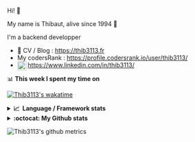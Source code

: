 Hi! 👋

My name is Thibaut, alive since 1994 🍷

I'm a backend developper

-   📝 CV / Blog : https://thib3113.fr
-   My codersRank : https://profile.codersrank.io/user/thib3113/
-   <a href="https://www.linkedin.com/in/thib3113/"><img align="left" alt="Thib3113's Linkedin" width="21px" src="https://raw.githubusercontent.com/peterthehan/peterthehan/master/assets/linkedin.svg" /></a> https://www.linkedin.com/in/thib3113/

📊 **This week I spent my time on**

[![Thib3113's wakatime](https://github-readme-stats.vercel.app/api/wakatime?username=thib3113&layout=default&theme=dracula&langs_count=6&hide_title=true&hide_border=true)](https://wakatime.com/@thib3113)

<details>
  <summary><b>📈&nbsp;&nbsp;Language&nbsp;/&nbsp;Framework stats</b></summary>
  <br/>  
  <a href='https://profile.codersrank.io/user/thib3113/'>
  <img src='http://cr-skills-chart-widget.azurewebsites.net/api/api?username=thib3113&padding=30&skills=php,batchfile,javascript,less,mysql,reactjs,scss,shell,typescript,vue'>
  </a>
</details>

<details>
  <summary><b>:octocat: My Github stats</b></summary>
  <br/>  
  
  <img src="https://github-readme-stats.vercel.app/api?username=thib3113&theme=dracula&show_icons=true&" alt="Thib3113's GitHub stats" />

<!--START_SECTION:activity-->

1. 💪 Opened PR [#106](https://github.com/thib3113/unifi-blockips-srv/pull/106) in [thib3113/unifi-blockips-srv](https://github.com/thib3113/unifi-blockips-srv)
2. 🗣 Commented on [#105](https://github.com/thib3113/unifi-blockips-srv/issues/105) in [thib3113/unifi-blockips-srv](https://github.com/thib3113/unifi-blockips-srv)
3. ❗️ Opened issue [#105](https://github.com/thib3113/unifi-blockips-srv/issues/105) in [thib3113/unifi-blockips-srv](https://github.com/thib3113/unifi-blockips-srv)
4. ❗️ Closed issue [#103](https://github.com/thib3113/unifi-blockips-srv/issues/103) in [thib3113/unifi-blockips-srv](https://github.com/thib3113/unifi-blockips-srv)
5. ❗️ Opened issue [#104](https://github.com/thib3113/unifi-blockips-srv/issues/104) in [thib3113/unifi-blockips-srv](https://github.com/thib3113/unifi-blockips-srv)
 <!--END_SECTION:activity-->

</details>

![Thib3113's github metrics](https://gist.githubusercontent.com/thib3113/83a96e16f8bca103f1b0e376186c66ec/raw/github-metrics.svg)
